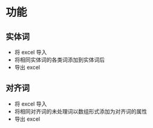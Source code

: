 # 功能

## 实体词

- 将 excel 导入
- 将相同实体词的各类词添加到实体词后
- 导出 excel

## 对齐词

- 将 excel 导入
- 将相同对齐词的未处理词以数组形式添加为对齐词的属性
- 导出 excel
